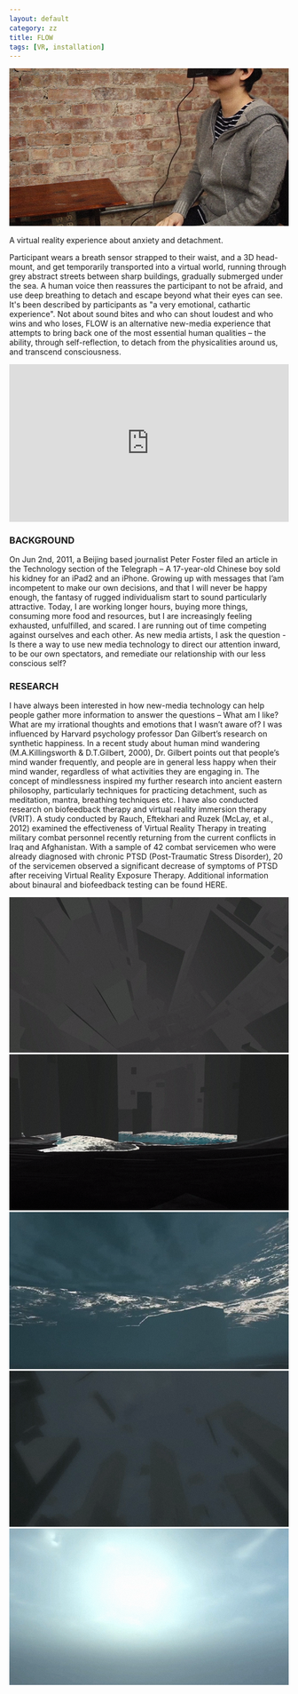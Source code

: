 ```yaml
---
layout: default
category: zz
title: FLOW
tags: [VR, installation]
---
```


![](/assets/image/flow_0.png)

A virtual reality experience about anxiety and detachment.

<!-- more -->

Participant wears a breath sensor strapped to their waist, and a 3D head-mount, and get temporarily transported into a virtual world, running through grey abstract streets between sharp buildings, gradually submerged under the sea. A human voice then reassures the participant to not be afraid, and use deep breathing to detach and escape beyond what their eyes can see. It's been described by participants as "a very emotional, cathartic experience". Not about sound bites and who can shout loudest and who wins and who loses, FLOW is an alternative new-media experience that attempts to bring back one of the most essential human qualities – the ability, through self-reflection, to detach from the physicalities around us, and transcend consciousness.

<div style="padding:56.25% 0 0 0;position:relative;"><iframe src="https://player.vimeo.com/video/97007458?title=0&portrait=0" style="position:absolute;top:0;left:0;width:100%;height:100%;" frameborder="0" allow="autoplay; fullscreen" allowfullscreen></iframe></div><script src="https://player.vimeo.com/api/player.js"></script>


### BACKGROUND

On Jun 2nd, 2011, a Beijing based journalist Peter Foster filed an article in the Technology section of the Telegraph – A 17-year-old Chinese boy sold his kidney for an iPad2 and an iPhone. Growing up with messages that I’am incompetent to make our own decisions, and that I will never be happy enough, the fantasy of rugged individualism start to sound particularly attractive. Today, I are working longer hours, buying more things, consuming more food and resources, but I are increasingly feeling exhausted, unfulfilled, and scared. I are running out of time competing against ourselves and each other. As new media artists, I ask the question - Is there a way to use new media technology to direct our attention inward, to be our own spectators, and remediate our relationship with our less conscious self?


### RESEARCH

I have always been interested in how new-media technology can help people gather more information to answer the questions – What am I like? What are my irrational thoughts and emotions that I wasn’t aware of? I was influenced by Harvard psychology professor Dan Gilbert’s research on synthetic happiness. In a recent study about human mind wandering (M.A.Killingsworth & D.T.Gilbert, 2000), Dr. Gilbert points out that people’s mind wander frequently, and people are in general less happy when their mind wander, regardless of what activities they are engaging in. The concept of mindlessness inspired my further research into ancient eastern philosophy, particularly techniques for practicing detachment, such as meditation, mantra, breathing techniques etc. I have also conducted research on biofeedback therapy and virtual reality immersion therapy (VRIT). A study conducted by Rauch, Eftekhari and Ruzek (McLay, et al., 2012) examined the effectiveness of Virtual Reality Therapy in treating military combat personnel recently returning from the current conflicts in Iraq and Afghanistan. With a sample of 42 combat servicemen who were already diagnosed with chronic PTSD (Post-Traumatic Stress Disorder), 20 of the servicemen observed a significant decrease of symptoms of PTSD after receiving Virtual Reality Exposure Therapy. Additional information about binaural and biofeedback testing can be found HERE.

![](/assets/image/flow_1.png)
![](/assets/image/flow_2.png)
![](/assets/image/flow_3.png)
![](/assets/image/flow_4.png)
![](/assets/image/flow_5.png)
